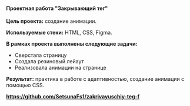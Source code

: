 #### Проектная работа "Закрывающий тег"

**Цель проекта:** создание анимации.

**Используемые стеки:** HTML, CSS, Figma.

**В рамках проекта выполнены следующие задачи:**

- Сверстала страницу
- Создала резиновый лейаут
- Реализовала анимации на странице
  
**Результат:** практика в работе с адаптивностью, создание анимации с помощью CSS.
  
**https://github.com/SetsunaFs1/zakrivayuschiy-teg-f**
